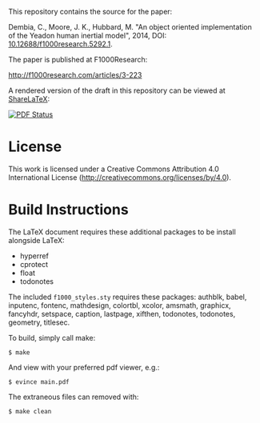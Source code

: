 This repository contains the source for the paper:

Dembia, C., Moore, J. K., Hubbard, M. "An object oriented implementation of the
Yeadon human inertial model", 2014, DOI:
[10.12688/f1000research.5292.1](http://dx.doi.org/10.12688/f1000research.5292.1).

The paper is published at F1000Research:

http://f1000research.com/articles/3-223

A rendered version of the draft in this repository can be viewed at
[ShareLaTeX](htt://www.sharelatex.com):

[![PDF Status](https://www.sharelatex.com/github/repos/chrisdembia/python-yeadon-paper/builds/latest/badge.svg)](https://www.sharelatex.com/github/repos/chrisdembia/python-yeadon-paper/builds/latest/output.pdf)

License
=======

This work is licensed under a Creative Commons Attribution 4.0 International
License (http://creativecommons.org/licenses/by/4.0).

Build Instructions
==================

The LaTeX document requires these additional packages to be install alongside
LaTeX:

- hyperref
- cprotect
- float
- todonotes

The included `f1000_styles.sty` requires these packages: authblk, babel,
inputenc, fontenc, mathdesign, colortbl, xcolor, amsmath, graphicx, fancyhdr,
setspace, caption, lastpage, xifthen, todonotes, todonotes, geometry, titlesec.

To build, simply call make:

```
$ make
```

And view with your preferred pdf viewer, e.g.:

```
$ evince main.pdf
```

The extraneous files can removed with:

```
$ make clean
```
